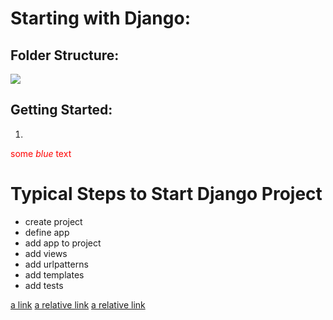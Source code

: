 # Starting with Django:

## Folder Structure:
![](https://studygyaan.com/wp-content/uploads/2019/07/Best-Practice-to-Structure-Django-Project-Directories-and-Files.png)


## Getting Started:

1. 
<span style="color:red">some *blue* text</span>
# Typical Steps to Start Django Project
- create project
- define app
- add app to project
- add views
- add urlpatterns
- add templates
- add tests

[a link](https://github.com/user/repo/blob/branch/other_file.md)
[a relative link](other_file.md)
[a relative link](path%20with%20spaces/other_file.md)
